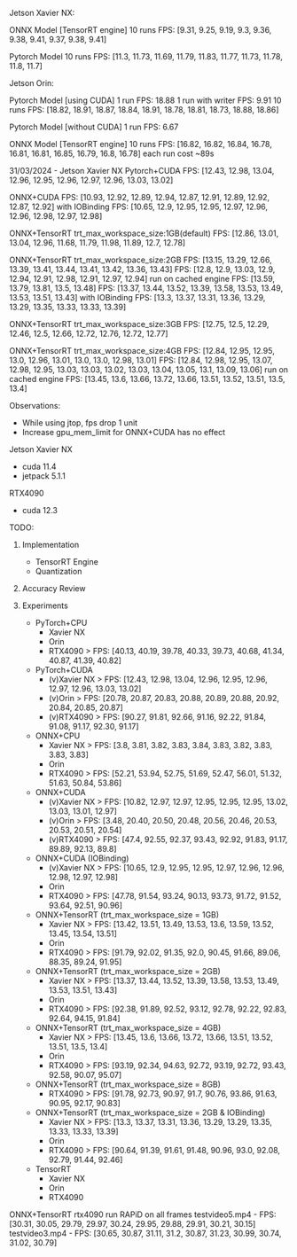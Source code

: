Jetson Xavier NX:

ONNX Model [TensorRT engine]
10 runs FPS: [9.31, 9.25, 9.19, 9.3, 9.36, 9.38, 9.41, 9.37, 9.38, 9.41]

Pytorch Model
10 runs FPS: [11.3, 11.73, 11.69, 11.79, 11.83, 11.77, 11.73, 11.78, 11.8, 11.7]

Jetson Orin:

Pytorch Model [using CUDA]
1 run FPS: 18.88
1 run with writer FPS: 9.91
10 runs FPS: [18.82, 18.91, 18.87, 18.84, 18.91, 18.78, 18.81, 18.73, 18.88, 18.86]

Pytorch Model [without CUDA]
1 run FPS: 6.67

ONNX Model [TensorRT engine]
10 runs FPS: [16.82, 16.82, 16.84, 16.78, 16.81, 16.81, 16.85, 16.79, 16.8, 16.78]
each run cost ~89s

31/03/2024 - Jetson Xavier NX
Pytorch+CUDA
FPS: [12.43, 12.98, 13.04, 12.96, 12.95, 12.96, 12.97, 12.96, 13.03, 13.02]

ONNX+CUDA
FPS: [10.93, 12.92, 12.89, 12.94, 12.87, 12.91, 12.89, 12.92, 12.87, 12.92]
with IOBinding
FPS: [10.65, 12.9, 12.95, 12.95, 12.97, 12.96, 12.96, 12.98, 12.97, 12.98]

ONNX+TensorRT trt_max_workspace_size:1GB(default)
FPS: [12.86, 13.01, 13.04, 12.96, 11.68, 11.79, 11.98, 11.89, 12.7, 12.78]

ONNX+TensorRT trt_max_workspace_size:2GB
FPS: [13.15, 13.29, 12.66, 13.39, 13.41, 13.44, 13.41, 13.42, 13.36, 13.43]
FPS: [12.8, 12.9, 13.03, 12.9, 12.94, 12.91, 12.98, 12.91, 12.97, 12.94]
run on cached engine
FPS: [13.59, 13.79, 13.81, 13.5, 13.48]
FPS: [13.37, 13.44, 13.52, 13.39, 13.58, 13.53, 13.49, 13.53, 13.51, 13.43]
with IOBinding
FPS: [13.3, 13.37, 13.31, 13.36, 13.29, 13.29, 13.35, 13.33, 13.33, 13.39]

ONNX+TensorRT trt_max_workspace_size:3GB
FPS: [12.75, 12.5, 12.29, 12.46, 12.5, 12.66, 12.72, 12.76, 12.72, 12.77]

ONNX+TensorRT trt_max_workspace_size:4GB
FPS: [12.84, 12.95, 12.95, 13.0, 12.96, 13.01, 13.0, 13.0, 12.98, 13.01]
FPS: [12.84, 12.98, 12.95, 13.07, 12.98, 12.95, 13.03, 13.03, 13.02, 13.03, 13.04, 13.05, 13.1, 13.09, 13.06]
run on cached engine
FPS: [13.45, 13.6, 13.66, 13.72, 13.66, 13.51, 13.52, 13.51, 13.5, 13.4]

Observations:

-   While using jtop, fps drop 1 unit
-   Increase gpu_mem_limit for ONNX+CUDA has no effect

Jetson Xavier NX

-   cuda 11.4
-   jetpack 5.1.1

RTX4090

-   cuda 12.3

TODO:

1. Implementation

    - TensorRT Engine
    - Quantization

2. Accuracy Review
3. Experiments
    - PyTorch+CPU
        - Xavier NX
        - Orin
        - RTX4090 > FPS: [40.13, 40.19, 39.78, 40.33, 39.73, 40.68, 41.34, 40.87, 41.39, 40.82]
    - PyTorch+CUDA
        - (v)Xavier NX > FPS: [12.43, 12.98, 13.04, 12.96, 12.95, 12.96, 12.97, 12.96, 13.03, 13.02]
        - (v)Orin > FPS: [20.78, 20.87, 20.83, 20.88, 20.89, 20.88, 20.92, 20.84, 20.85, 20.87]
        - (v)RTX4090 > FPS: [90.27, 91.81, 92.66, 91.16, 92.22, 91.84, 91.08, 91.17, 92.30, 91.17]
    - ONNX+CPU
        - Xavier NX > FPS: [3.8, 3.81, 3.82, 3.83, 3.84, 3.83, 3.82, 3.83, 3.83, 3.83]
        - Orin
        - RTX4090 > FPS: [52.21, 53.94, 52.75, 51.69, 52.47, 56.01, 51.32, 51.63, 50.84, 53.86]
    - ONNX+CUDA
        - (v)Xavier NX > FPS: [10.82, 12.97, 12.97, 12.95, 12.95, 12.95, 13.02, 13.03, 13.01, 12.97]
        - (v)Orin > FPS: [3.48, 20.40, 20.50, 20.48, 20.56, 20.46, 20.53, 20.53, 20.51, 20.54]
        - (v)RTX4090 > FPS: [47.4, 92.55, 92.37, 93.43, 92.92, 91.83, 91.17, 89.89, 92.13, 89.8]
    - ONNX+CUDA (IOBinding)
        - (v)Xavier NX > FPS: [10.65, 12.9, 12.95, 12.95, 12.97, 12.96, 12.96, 12.98, 12.97, 12.98]
        - Orin
        - RTX4090 > FPS: [47.78, 91.54, 93.24, 90.13, 93.73, 91.72, 91.52, 93.64, 92.51, 90.96]
    - ONNX+TensorRT (trt_max_workspace_size = 1GB)
        - Xavier NX > FPS: [13.42, 13.51, 13.49, 13.53, 13.6, 13.59, 13.52, 13.45, 13.54, 13.51]
        - Orin
        - RTX4090 > FPS: [91.79, 92.02, 91.35, 92.0, 90.45, 91.66, 89.06, 88.35, 89.24, 91.95]
    - ONNX+TensorRT (trt_max_workspace_size = 2GB)
        - Xavier NX > FPS: [13.37, 13.44, 13.52, 13.39, 13.58, 13.53, 13.49, 13.53, 13.51, 13.43]
        - Orin
        - RTX4090 > FPS: [92.38, 91.89, 92.52, 93.12, 92.78, 92.22, 92.83, 92.64, 94.15, 91.84]
    - ONNX+TensorRT (trt_max_workspace_size = 4GB)
        - Xavier NX > FPS: [13.45, 13.6, 13.66, 13.72, 13.66, 13.51, 13.52, 13.51, 13.5, 13.4]
        - Orin
        - RTX4090 > FPS: [93.19, 92.34, 94.63, 92.72, 93.19, 92.72, 93.43, 92.58, 90.07, 95.07]
    - ONNX+TensorRT (trt_max_workspace_size = 8GB)
        - RTX4090 > FPS: [91.78, 92.73, 90.97, 91.7, 90.76, 93.86, 91.63, 90.95, 92.17, 90.83]
    - ONNX+TensorRT (trt_max_workspace_size = 2GB & IOBinding)
        - Xavier NX > FPS: [13.3, 13.37, 13.31, 13.36, 13.29, 13.29, 13.35, 13.33, 13.33, 13.39]
        - Orin
        - RTX4090 > FPS: [90.64, 91.39, 91.61, 91.48, 90.96, 93.0, 92.08, 92.79, 91.44, 92.46]
    - TensorRT
        - Xavier NX
        - Orin
        - RTX4090

ONNX+TensorRT
rtx4090 run RAPiD on all frames
testvideo5.mp4 - FPS: [30.31, 30.05, 29.79, 29.97, 30.24, 29.95, 29.88, 29.91, 30.21, 30.15]
testvideo3.mp4 - FPS: [30.65, 30.87, 31.11, 31.2, 30.87, 31.23, 30.99, 30.74, 31.02, 30.79]
